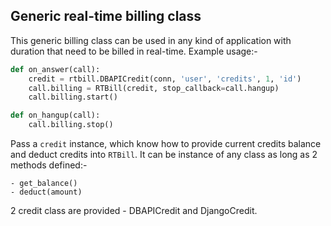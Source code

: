 ## Generic real-time billing class
This generic billing class can be used in any kind of application
with duration that need to be billed in real-time. Example usage:-

```python
def on_answer(call):
    credit = rtbill.DBAPICredit(conn, 'user', 'credits', 1, 'id')
    call.billing = RTBill(credit, stop_callback=call.hangup)
    call.billing.start()

def on_hangup(call):
    call.billing.stop()
``` 

Pass a `credit` instance, which know how to provide current credits balance and
deduct credits into `RTBill`. It can be instance of any class as long as 2 methods
defined:-

    - get_balance()
    - deduct(amount)

2 credit class are provided - DBAPICredit and DjangoCredit.
